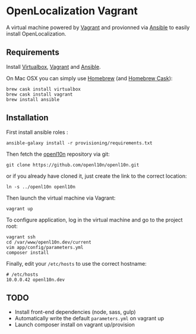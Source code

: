 # OpenLocalization Vagrant

A virtual machine powered by [Vagrant](https://www.vagrantup.com/) and provionned
via [Ansible](http://www.ansible.com/) to easily install OpenLocalization.

## Requirements

Install [Virtualbox](https://www.virtualbox.org/wiki/Downloads),
[Vagrant](https://www.vagrantup.com/downloads.html) and
[Ansible](http://docs.ansible.com/intro_installation.html).

On Mac OSX you can simply use [Homebrew](http://brew.sh/) (and [Homebrew Cask](http://caskroom.io/)):

```shell
brew cask install virtualbox
brew cask install vagrant
brew install ansible
```

## Installation

First install ansible roles :

```shell
ansible-galaxy install -r provisioning/requirements.txt
```

Then fetch the [openl10n](https://github.com/openl10n/openl10n) repository via git:

```shell
git clone https://github.com/openl10n/openl10n.git
```

or if you already have cloned it, just create the link to the correct location:

```shell
ln -s ../openl10n openl10n
```

Then launch the virtual machine via Vagrant:

```shell
vagrant up
```

To configure application, log in the virtual machine and go to the project root:

```shell
vagrant ssh
cd /var/www/openl10n.dev/current
vim app/config/parameters.yml
composer install
```

Finally, edit your `/etc/hosts` to use the correct hostname:

```
# /etc/hosts
10.0.0.42 openl10n.dev
```

## TODO

- Install front-end dependencies (node, sass, gulp)
- Automatically write the default `parameters.yml` on vagrant up
- Launch composer install on vagrant up/provision
